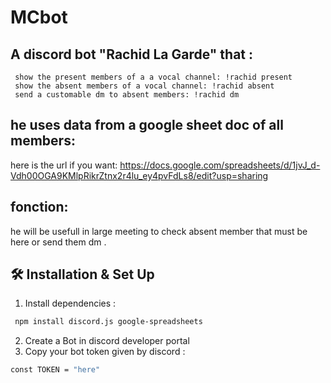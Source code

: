 # MCbot
## A discord bot "Rachid La Garde" that :

     show the present members of a a vocal channel: !rachid present
     show the absent members of a vocal channel: !rachid absent
     send a customable dm to absent members: !rachid dm 

## he uses data from a google sheet doc of all members:

  here is the url if you want: https://docs.google.com/spreadsheets/d/1jvJ_d-Vdh00OGA9KMlpRikrZtnx2r4lu_ey4pvFdLs8/edit?usp=sharing 


## fonction:
 
 he will be usefull in large meeting to check absent member that must be here or send them dm .
 
 ## 🛠 Installation & Set Up
 
1. Install dependencies :
  ```sh
   npm install discord.js google-spreadsheets
   ```  
2. Create a Bot in discord developer portal
3. Copy your bot token given by discord :
```sh
const TOKEN = "here"
``` 

